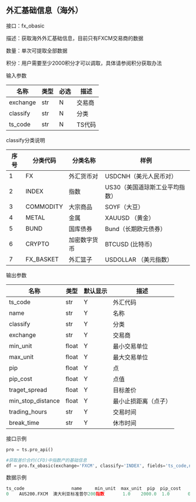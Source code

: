 ## 外汇基础信息（海外）

接口：fx_obasic

描述：获取海外外汇基础信息，目前只有FXCM交易商的数据

数量：单次可提取全部数据

积分：用户需要至少2000积分才可以调取，具体请参阅积分获取办法 

输入参数

| 名称 | 类型 | 必选 | 描述 |
| --- | --- | --- | --- |
| exchange | str | N | 交易商 |
| classify | str | N | 分类 |
| ts_code | str | N | TS代码 |

classify分类说明

| 序号 | 分类代码 | 分类名称 | 样例 |
| --- | --- | --- | --- |
| 1 | FX | 外汇货币对 | USDCNH（美元人民币对） |
| 2 | INDEX | 指数 | US30（美国道琼斯工业平均指数） |
| 3 | COMMODITY | 大宗商品 | SOYF（大豆） |
| 4 | METAL | 金属 | XAUUSD （黄金） |
| 5 | BUND | 国库债券 | Bund（长期欧元债券） |
| 6 | CRYPTO | 加密数字货币 | BTCUSD (比特币) |
| 7 | FX_BASKET | 外汇篮子 | USDOLLAR （美元指数） |

输出参数

| 名称 | 类型 | 默认显示 | 描述 |
| --- | --- | --- | --- |
| ts_code | str | Y | 外汇代码 |
| name | str | Y | 名称 |
| classify | str | Y | 分类 |
| exchange | str | Y | 交易商 |
| min_unit | float | Y | 最小交易单位 |
| max_unit | float | Y | 最大交易单位 |
| pip | float | Y | 点 |
| pip_cost | float | Y | 点值 |
| traget_spread | float | Y | 目标差价 |
| min_stop_distance | float | Y | 最小止损距离（点子） |
| trading_hours | str | Y | 交易时间 |
| break_time | str | Y | 休市时间 |

接口示例

```python
pro = ts.pro_api()

#获取差价合约(CFD)中指数产的基础信息
df = pro.fx_obasic(exchange='FXCM', classify='INDEX', fields='ts_code,name,min_unit,max_unit,pip,pip_cost')
```

数据示例

```python
ts_code                  name     min_unit  max_unit  pip  pip_cost
0    AUS200.FXCM  澳大利亚标准普尔200指数       1.0    2000.0  1.0       0.1
```